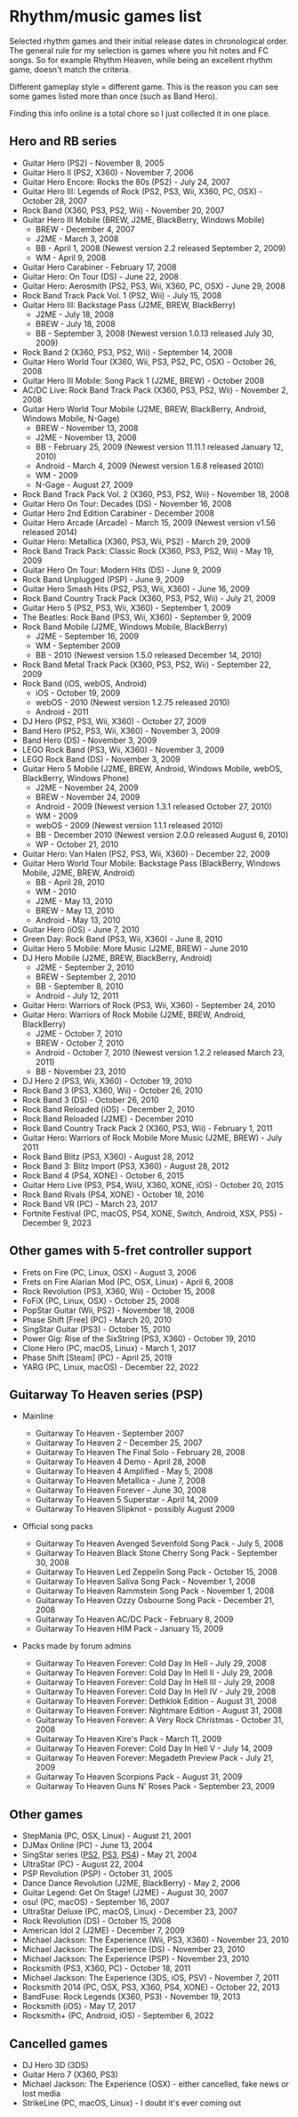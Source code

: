 # Rhythm/music games list

Selected rhythm games and their initial release dates in chronological order. The general rule for my selection is games where you hit notes and FC songs. So for example Rhythm Heaven, while being an excellent rhythm game, doesn't match the criteria.

Different gameplay style = different game. This is the reason you can see some games listed more than once (such as Band Hero).

Finding this info online is a total chore so I just collected it in one place.

## Hero and RB series
- Guitar Hero (PS2) - November 8, 2005
- Guitar Hero II (PS2, X360) - November 7, 2006
- Guitar Hero Encore: Rocks the 80s (PS2) - July 24, 2007
- Guitar Hero III: Legends of Rock (PS2, PS3, Wii, X360, PC, OSX) - October 28, 2007
- Rock Band (X360, PS3, PS2, Wii) - November 20, 2007
- Guitar Hero III Mobile (BREW, J2ME, BlackBerry, Windows Mobile)
  - BREW - December 4, 2007
  - J2ME - March 3, 2008
  - BB - April 1, 2008 (Newest version 2.2 released September 2, 2009)
  - WM - April 9, 2008
- Guitar Hero Carabiner - February 17, 2008
- Guitar Hero: On Tour (DS) - June 22, 2008
- Guitar Hero: Aerosmith (PS2, PS3, Wii, X360, PC, OSX) - June 29, 2008
- Rock Band Track Pack Vol. 1 (PS2, Wii) - July 15, 2008
- Guitar Hero III: Backstage Pass (J2ME, BREW, BlackBerry)
  - J2ME - July 18, 2008
  - BREW - July 18, 2008
  - BB - September 3, 2008 (Newest version 1.0.13 released July 30, 2009)
- Rock Band 2 (X360, PS3, PS2, Wii) - September 14, 2008
- Guitar Hero World Tour (X360, Wii, PS3, PS2, PC, OSX) - October 26, 2008
- Guitar Hero III Mobile: Song Pack 1 (J2ME, BREW) - October 2008
- AC/DC Live: Rock Band Track Pack (X360, PS3, PS2, Wii) - November 2, 2008
- Guitar Hero World Tour Mobile (J2ME, BREW, BlackBerry, Android, Windows Mobile, N-Gage)
  - BREW - November 13, 2008
  - J2ME - November 13, 2008
  - BB - February 25, 2009 (Newest version 11.11.1 released January 12, 2010)
  - Android - March 4, 2009 (Newest version 1.6.8 released 2010)
  - WM - 2009
  - N-Gage - August 27, 2009
- Rock Band Track Pack Vol. 2 (X360, PS3, PS2, Wii) - November 18, 2008
- Guitar Hero On Tour: Decades (DS) - November 16, 2008
- Guitar Hero 2nd Edition Carabiner - December 2008
- Guitar Hero Arcade (Arcade) - March 15, 2009 (Newest version v1.56 released 2014)
- Guitar Hero: Metallica (X360, PS3, Wii, PS2) - March 29, 2009
- Rock Band Track Pack: Classic Rock (X360, PS3, PS2, Wii) - May 19, 2009
- Guitar Hero On Tour: Modern Hits (DS) - June 9, 2009
- Rock Band Unplugged (PSP) - June 9, 2009
- Guitar Hero Smash Hits (PS2, PS3, Wii, X360) - June 16, 2009
- Rock Band Country Track Pack (X360, PS3, PS2, Wii) - July 21, 2009
- Guitar Hero 5 (PS2, PS3, Wii, X360) - September 1, 2009
- The Beatles: Rock Band (PS3, Wii, X360) - September 9, 2009
- Rock Band Mobile (J2ME, Windows Mobile, BlackBerry)
  - J2ME - September 16, 2009
  - WM - September 2009
  - BB - 2010 (Newest version 1.5.0 released December 14, 2010)
- Rock Band Metal Track Pack (X360, PS3, PS2, Wii) - September 22, 2009
- Rock Band (iOS, webOS, Android)
  - iOS - October 19, 2009
  - webOS - 2010 (Newest version 1.2.75 released 2010)
  - Android - 2011
- DJ Hero (PS2, PS3, Wii, X360) - October 27, 2009
- Band Hero (PS2, PS3, Wii, X360) - November 3, 2009
- Band Hero (DS) - November 3, 2009
- LEGO Rock Band (PS3, Wii, X360) - November 3, 2009
- LEGO Rock Band (DS) - November 3, 2009
- Guitar Hero 5 Mobile (J2ME, BREW, Android, Windows Mobile, webOS, BlackBerry, Windows Phone)
  - J2ME - November 24, 2009
  - BREW - November 24, 2009
  - Android - 2009 (Newest version 1.3.1 released October 27, 2010)
  - WM - 2009
  - webOS - 2009 (Newest version 1.1.1 released 2010)
  - BB - December 2010 (Newest version 2.0.0 released August 6, 2010)
  - WP - October 21, 2010
- Guitar Hero: Van Halen (PS2, PS3, Wii, X360) - December 22, 2009
- Guitar Hero World Tour Mobile: Backstage Pass (BlackBerry, Windows Mobile, J2ME, BREW, Android)
  - BB - April 28, 2010
  - WM - 2010
  - J2ME - May 13, 2010
  - BREW - May 13, 2010
  - Android - May 13, 2010
- Guitar Hero (iOS) - June 7, 2010
- Green Day: Rock Band (PS3, Wii, X360) - June 8, 2010
- Guitar Hero 5 Mobile: More Music (J2ME, BREW) - June 2010
- DJ Hero Mobile (J2ME, BREW, BlackBerry, Android)
  - J2ME - September 2, 2010
  - BREW - September 2, 2010
  - BB - September 8, 2010
  - Android - July 12, 2011
- Guitar Hero: Warriors of Rock (PS3, Wii, X360) - September 24, 2010
- Guitar Hero: Warriors of Rock Mobile (J2ME, BREW, Android, BlackBerry)
  - J2ME - October 7, 2010
  - BREW - October 7, 2010
  - Android - October 7, 2010 (Newest version 1.2.2 released March 23, 2011)
  - BB - November 23, 2010
- DJ Hero 2 (PS3, Wii, X360) - October 19, 2010
- Rock Band 3 (PS3, X360, Wii) - October 26, 2010
- Rock Band 3 (DS) - October 26, 2010
- Rock Band Reloaded (iOS) - December 2, 2010
- Rock Band Reloaded (J2ME) - December 2010
- Rock Band Country Track Pack 2 (X360, PS3, Wii) - February 1, 2011
- Guitar Hero: Warriors of Rock Mobile More Music (J2ME, BREW) - July 2011
- Rock Band Blitz (PS3, X360) - August 28, 2012
- Rock Band 3: Blitz Import (PS3, X360) - August 28, 2012
- Rock Band 4 (PS4, XONE) - October 6, 2015
- Guitar Hero Live (PS3, PS4, WiiU, X360, XONE, iOS) - October 20, 2015
- Rock Band Rivals (PS4, XONE) - October 18, 2016
- Rock Band VR (PC) - March 23, 2017
- Fortnite Festival (PC, macOS, PS4, XONE, Switch, Android, XSX, PS5) - December 9, 2023

## Other games with 5-fret controller support
- Frets on Fire (PC, Linux, OSX) - August 3, 2006
- Frets on Fire Alarian Mod (PC, OSX, Linux) - April 6, 2008
- Rock Revolution (PS3, X360, Wii) - October 15, 2008
- FoFiX (PC, Linux, OSX) - October 25, 2008
- PopStar Guitar (Wii, PS2) - November 18, 2008
- Phase Shift [Free] (PC) - March 20, 2010
- SingStar Guitar (PS3) - October 15, 2010
- Power Gig: Rise of the SixString (PS3, X360) - October 19, 2010
- Clone Hero (PC, macOS, Linux) - March 1, 2017
- Phase Shift [Steam] (PC) - April 25, 2019
- YARG (PC, Linux, macOS) - December 22, 2022

## Guitarway To Heaven series (PSP)
- Mainline
  - Guitarway To Heaven - September 2007
  - Guitarway To Heaven 2 - December 25, 2007
  - Guitarway To Heaven The Final Solo - February 28, 2008
  - Guitarway To Heaven 4 Demo - April 28, 2008
  - Guitarway To Heaven 4 Amplified - May 5, 2008
  - Guitarway To Heaven Metallica - June 7, 2008
  - Guitarway To Heaven Forever - June 30, 2008
  - Guitarway To Heaven 5 Superstar - April 14, 2009
  - Guitarway To Heaven Slipknot - possibly August 2009

- Official song packs
  - Guitarway To Heaven Avenged Sevenfold Song Pack - July 5, 2008
  - Guitarway To Heaven Black Stone Cherry Song Pack - September 30, 2008
  - Guitarway To Heaven Led Zeppelin Song Pack - October 15, 2008
  - Guitarway To Heaven Saliva Song Pack - November 1, 2008
  - Guitarway To Heaven Rammstein Song Pack - November 1, 2008
  - Guitarway To Heaven Ozzy Osbourne Song Pack - December 21, 2008
  - Guitarway To Heaven AC/DC Pack - February 8, 2009
  - Guitarway To Heaven HIM Pack - January 15, 2009

- Packs made by forum admins
  - Guitarway To Heaven Forever: Cold Day In Hell - July 29, 2008
  - Guitarway To Heaven Forever: Cold Day In Hell II - July 29, 2008
  - Guitarway To Heaven Forever: Cold Day In Hell III - July 29, 2008
  - Guitarway To Heaven Forever: Cold Day In Hell IV - July 29, 2008
  - Guitarway To Heaven Forever: Dethklok Edition - August 31, 2008
  - Guitarway To Heaven Forever: Nightmare Edition - August 31, 2008
  - Guitarway To Heaven Forever: A Very Rock Christmas - October 31, 2008
  - Guitarway To Heaven Kire's Pack - March 11, 2009
  - Guitarway To Heaven Forever: Cold Day In Hell V - July 14, 2009
  - Guitarway To Heaven Forever: Megadeth Preview Pack - July 21, 2009
  - Guitarway To Heaven Scorpions Pack - August 31, 2009
  - Guitarway To Heaven Guns N' Roses Pack - September 23, 2009

## Other games
- StepMania (PC, OSX, Linux) - August 21, 2001
- DJMax Online (PC) - June 13, 2004
- SingStar series ([PS2](https://retrodetect.com/Research/details/245/Every-Singstar-PS-Game), [PS3](https://gamefaqs.gamespot.com/games/franchise/982-singstar), [PS4](https://www.mobygames.com/game/group:2957/platform:playstation-4/sort:date/)) - May 21, 2004
- UltraStar (PC) - August 22, 2004
- PSP Revolution (PSP) - October 31, 2005
- Dance Dance Revolution (J2ME, BlackBerry) - May 2, 2006
- Guitar Legend: Get On Stage! (J2ME) - August 30, 2007
- osu! (PC, macOS) - September 16, 2007
- UltraStar Deluxe (PC, macOS, Linux) - December 23, 2007
- Rock Revolution (DS) - October 15, 2008
- American Idol 2 (J2ME) - December 7, 2009
- Michael Jackson: The Experience (Wii, PS3, X360) - November 23, 2010
- Michael Jackson: The Experience (DS) - November 23, 2010
- Michael Jackson: The Experience (PSP) - November 23, 2010
- Rocksmith (PS3, X360, PC) - October 18, 2011
- Michael Jackson: The Experience (3DS, iOS, PSV) - November 7, 2011
- Rocksmith 2014 (PC, OSX, PS3, X360, PS4, XONE) - October 22, 2013
- BandFuse: Rock Legends (X360, PS3) - November 19, 2013
- Rocksmith (iOS) - May 17, 2017
- Rocksmith+ (PC, Android, iOS) - September 6, 2022

## Cancelled games
- DJ Hero 3D (3DS)
- Guitar Hero 7 (X360, PS3)
- Michael Jackson: The Experience (OSX) - either cancelled, fake news or lost media
- StrikeLine (PC, macOS, Linux) - I doubt it's ever coming out
